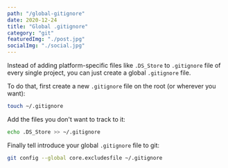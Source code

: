 ```yaml
---
path: "/global-gitignore"
date: 2020-12-24
title: "Global .gitignore"
category: "git"
featuredImg: "./post.jpg"
socialImg: "./social.jpg"
---
```


Instead of adding platform-specific files like `.DS_Store` to `.gitignore` file of every single project, you can just create a global `.gitignore` file.

To do that, first create a new `.gitignore` file on the root (or wherever you want):

```bash
touch ~/.gitignore
```

Add the files you don't want to track to it:
```bash
echo .DS_Store >> ~/.gitignore
```

Finally tell introduce your global `.gitignore` file to git:
```bash
git config --global core.excludesfile ~/.gitignore
```